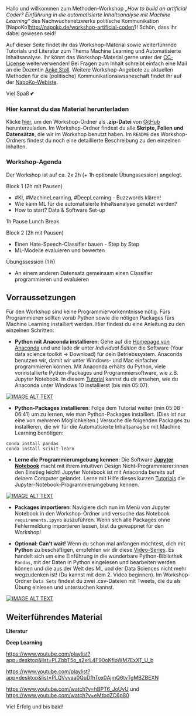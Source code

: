 Hallo und willkommen zum Methoden-Workshop _„How to build an artificial Coder? Einführung in die automatisierte Inhaltsanalyse mit Machine Learning“_ des Nachwuchsnetzwerks politische Kommunikation [NapoKo]http://napoko.de/workshop-artificial-coder/)! Schön, dass ihr dabei gewesen seid! 

Auf dieser Seite findet ihr das Workshop-Material sowie weiterführnde Tutorials und Literatur zum Thema Machine Learning und Automatisierte Inhaltsanalyse. Ihr könnt das Workshop-Material gerne unter der [CC-License](https://github.com/ankekat1000/Workshop-ML-Automatisierte-Inhaltsanalyse/blob/main/LICENSE) weiterverwenden! Bei Fragen zum Inhalt schreibt einfach eine Mail an die Dozentin [Anke Stoll](mailto:anke.stoll@hhu.de). Weitere Workshop-Angebote zu aktuellen Methoden für die (politische) Kommunikationsiwssneschaft findet ihr auf der [NapoKo-Webiste](http://napoko.de/).

Viel Spaß :two_hearts:

### Hier kannst du das Material herunterladen 

Klicke [hier](https://github.com/ankekat1000/Workshop-ML-Automatisierte-Inhaltsanalyse/archive/main.zip), um den Workshop-Ordner als **.zip-Datei** von [GitHub](https://github.com/ankekat1000/Workshop-ML-Automatisierte-Inhaltsanalyse) herunterzuladen. Im Workshop-Ordner findest du alle **Skripte, Folien und Datensätze**, die wir im Workshop benutzt haben. Im `README` des Workshop-Ordners findest du noch eine detaillierte Beschreibung zu den einzelnen Inhalten.

### Workshop-Agenda

Der Workshop ist auf ca. 2x 2h (+ 1h optionale Übungssession) angelegt.

Block 1 (2h mit Pausen)

- #KI, #MachineLearning, #DeepLearning - Buzzwords klären!
- Wie kann ML für die automatisierte Inhaltsanalyse genutzt werden?
- How to start? Data & Software Set-up

1h Pause Lunch Break 
 
Block 2 (2h mit Pausen)
 
- Einen Hate-Speech-Classifier bauen - Step by Step
- ML-Modelle evaluieren und bewerten

Übungssession (1 h)

- An einem anderen Datensatz gemeinsam einen Classifier programmieren und evaluieren


## Vorraussetzungen

Für den Workshop sind keine Programmiervorkenntnisse nötig. Fürs Programmieren sollten vorab Python sowie die nötigen Packages fürs Machine Learning installiert werden. Hier findest du eine Anleitung zu den einzelnen Schritten:

- **Python mit Anaconda installieren**: Gehe auf die [Homepage von Anaconda](https://www.anaconda.com/products/individual) und und lade dir unter _Individual Edition_ die Software (Your data science toolkit -> Download) für dein Betriebssystem. Anaconda benutzen wir, damit wir unter Windows- und Mac einfacher programmieren können. Mit Anaconda erhälts du Python, viele vorinstallierte Python-Packages und Programmiersoftware, wie z.B. Jupyter Notebook. In diesem [Tutorial](https://www.youtube.com/watch?v=5mDYijMfSzs "Watch this first tutorial") kannst du dir ansehen, wie du Anaconda unter Windows 10 installierst (bis min 05:07).

[![IMAGE ALT TEXT](http://img.youtube.com/vi/5mDYijMfSzs/0.jpg)](http://www.youtube.com/watch?v=5mDYijMfSzs "Watch this first tutorial")

- **Python-Packages installieren**: Folge dem Tutorial weiter (min 05:08 - 06:41) um zu lernen, wie man Python-Packages installiert. (Dies ist nur eine von mehreren Möglichkeiten.) Versuche die folgenden Packages zu installieren, die wir für die Automatisierte Inhaltsanaylse mit Machine Learning benötigen:

```
conda install pandas
conda install scikit-learn
```

- **Lerne die Programmierumgebung kennen**: Die Software [**Jupyter Notebook**](https://jupyter.org/) macht mit ihrem intuitiven Design Nicht-Programmierer:innen den Einstieg leicht! Jupyter Notebook ist mit Anaconda bereits auf deinem Computer gelandet. Lerne mit Hilfe dieses kurzen [Tutorials](https://www.youtube.com/watch?v=NIGcXjhXNug "Watch this cute tutorial") die Jupyter-Notebook-Programmierumgebung kennen.

[![IMAGE ALT TEXT](http://img.youtube.com/vi/NIGcXjhXNug/0.jpg)](https://www.youtube.com/watch?v=NIGcXjhXNug "Watch this cute tutorial")

- **Packages importieren**: Navigiere dich nun im Menü von Jupyter Notebook in den Workshop-Ordner und versuche das Notebook `requirements.ipynb` auszuführen. Wenn sich alle Packages ohne Fehlermeldung importieren lassen, bist du gewappnet für den Workshop!


- **Optional: Can't wait!** Wenn du schon mal anfangen möchtest, dich mit **Python** zu beschäftigen, empfehlen wir dir diese [Video-Series](https://www.youtube.com/watch?v=5_QXMwezPJE&list=PL5-da3qGB5ICCsgW1MxlZ0Hq8LL5U3u9y&index=2 "Watch some videos of one of my favorite ML YouTubers"). Es handelt sich um eine Einführung in die wunderbare Python-Bibliothek `Pandas`, mit der Daten in Python eingelesen und bearbeiten werden können und die aus der Welt des ML und der Data Sciences nicht mehr wegzudenken ist! (Du kannst mit dem 2. Video beginnen). Im Workshop-Ordner `Data Sets` findest du zwei .csv-Dateien mit Tweets, die du als Übung einlesen und untersuchen kannst.

[![IMAGE ALT TEXT](http://img.youtube.com/vi/5_QXMwezPJE/0.jpg)](https://www.youtube.com/watch?v=5_QXMwezPJE&list=PL5-da3qGB5ICCsgW1MxlZ0Hq8LL5U3u9y&index=2 "Watch some videos of one of my favorite ML YouTubers")


## Weiterführendes Material

**Literatur**



**Deep Learning**

https://www.youtube.com/playlist?app=desktop&list=PLZbbT5o_s2xrL4F90oKfloWM7ExXT_U_b

https://www.youtube.com/playlist?app=desktop&list=PLQVvvaa0QuDfhTox0AjmQ6tvTgMBZBEXN

https://www.youtube.com/watch?v=hBPT6_JoUvU und https://www.youtube.com/watch?v=eMtbdZC6p80









Viel Erfolg und bis bald!
